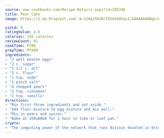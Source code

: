 ```yaml
---
source: www.cookbooks.com/Recipe-Details.aspx?id=295348
title: Pear Cake
image: https://1.bp.blogspot.com/-W-S2Aqx5EU0/YA2HxE8kqsI/AAAAAAAABgo/LNxJ2X_rvYgPNsplYMgQNjuwxaZ0e3pQQCLcBGAsYHQ/s320/17.png

yield: 6
ratingValue: 4.6
calories: 245 calories
reviewCount: 91
cookTime: PT0H
prepTime: PT45M
ingredients:
- "3 well beaten eggs"
- "2 c. sugar"
- "1 1/2 c. oil"
- "3 c. flour"
- "1 tsp. soda"
- "1 pinch salt"
- "4 chopped pears"
- "2 tsp. cinnamon"
- "1 tsp. vanilla"
directions:
- "Mix first three ingredients and set aside."
- "Add flour mixture to egg mixture and mix well."
- "Mix in pears and spices."
- "Bake at 350u00b0 for 1 hour in tube or loaf pan."
crypto:
- "The computing power of the network that runs Bitcoin doubled in October, pushing out all but the most dedicated miners."
---
```

